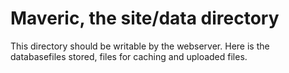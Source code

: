 Maveric, the site/data directory
==============================

This directory should be writable by the webserver. Here is the databasefiles stored, files for
caching and uploaded files.
